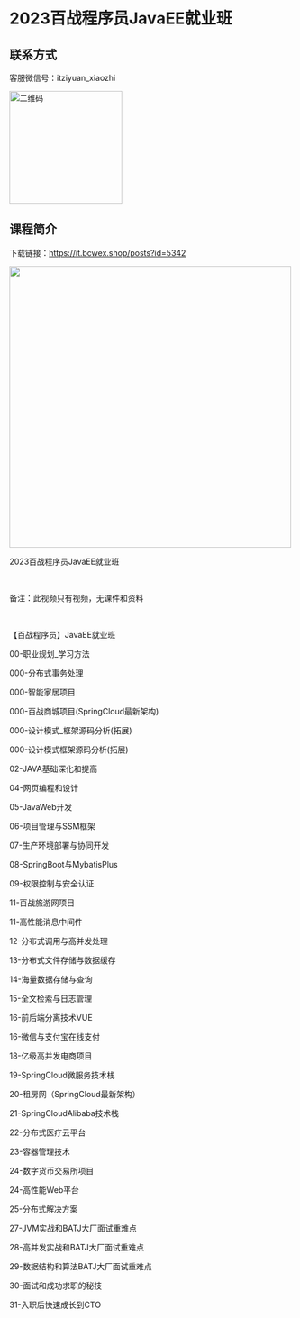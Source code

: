 # 2023百战程序员JavaEE就业班

## 联系方式

客服微信号：itziyuan_xiaozhi

<img src="https://ziyuanyun.oss-cn-guangzhou.aliyuncs.com/common/20240614073449/666b82192834a.jpg" width="200" height="200" alt="二维码">

## 课程简介

下载链接：https://it.bcwex.shop/posts?id=5342

<img src="https://ziyuanyun.oss-cn-guangzhou.aliyuncs.com/yun/20241201161412/674c1ad4e15c0.jpg" width="500" alt="">

  2023百战程序员JavaEE就业班



 &nbsp;

 备注：此视频只有视频，无课件和资料

 &nbsp;

 【百战程序员】JavaEE就业班



 00-职业规划_学习方法

 000-分布式事务处理

 000-智能家居项目

 000-百战商城项目(SpringCloud最新架构)

 000-设计模式_框架源码分析(拓展)

 000-设计模式框架源码分析(拓展)

 02-JAVA基础深化和提高

 04-网页编程和设计

 05-JavaWeb开发

 06-项目管理与SSM框架

 07-生产环境部署与协同开发

 08-SpringBoot与MybatisPlus

 09-权限控制与安全认证

 11-百战旅游网项目

 11-高性能消息中间件

 12-分布式调用与高并发处理

 13-分布式文件存储与数据缓存

 14-海量数据存储与查询

 15-全文检索与日志管理

 16-前后端分离技术VUE

 16-微信与支付宝在线支付

 18-亿级高并发电商项目

 19-SpringCloud微服务技术栈

 20-租房网（SpringCloud最新架构）

 21-SpringCloudAlibaba技术栈

 22-分布式医疗云平台

 23-容器管理技术

 24-数字货币交易所项目

 24-高性能Web平台

 25-分布式解决方案

 27-JVM实战和BATJ大厂面试重难点

 28-高并发实战和BATJ大厂面试重难点

 29-数据结构和算法BATJ大厂面试重难点

 30-面试和成功求职的秘技

 31-入职后快速成长到CTO

  